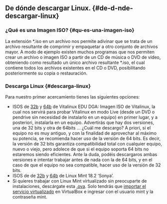 ## De dónde descargar Linux. {#de-d-nde-descargar-linux}

### ¿Qué es una Imagen ISO? {#qu-es-una-imagen-iso}

La extensión *.iso en un archivo nos permite adivinar que se trata de un archivo resultante de comprimir y empaquetar a otro conjunto de archivos mayor. A modo de ejemplo existen muchos programas que nos permiten crear un archivo o imagen ISO a partir de un CD de música o DVD de vídeo, obteniendo como resultado un único archivo resultante *.iso, el cual contiene todos los archivos existentes en el CD o DVD, posibilitando posteriormente su copia o restauración.

### Descarga Linux {#descarga-linux}

Para nuestro primer acercamiento tienes las siguientes opciones:

*   ISOS de [32b](https://www.google.com/url?q=http://wiki.vitalinux.educa.aragon.es/isos/LVitalinux-EFI-32b-2017-6-18.des.iso&sa=D&ust=1509364089139000&usg=AFQjCNFAnj7paONDfeCLIQ_LAZop6DlzXQ) y [64b](https://www.google.com/url?q=http://wiki.vitalinux.educa.aragon.es/isos/vitalinux-64b-UEFI-2017-9-18.des2.iso&sa=D&ust=1509364089139000&usg=AFQjCNFSj6av99eIh2blPpe9McK0kPWelQ) de Vitalinux EDU DGA: Imagen ISO de Vitalinux, la cual nos servirá para probar Vitalinux en modo Live (desde un DVD o pendrive sin necesidad de instalarlo en un equipo) en primer lugar, y a posteriori, instalarla en un equipo. Advertirás que hay dos versiones, una de 32 bits y otra de 64bits ... ¿Cuál me descargo? A priori, si el equipo no es muy antiguo, y con la finalidad de aprovechar al máximo su potencia, se recomienda hacer uso de la versión de 64 bits. Es decir, la versión de 32 bits garantiza compatibilidad total con cualquier equipo, nuevo o viejo, pero adolece de que si el equipo soporta 64 bits no estaremos siendo eficientes. Ante la duda, podéis descargaros ambas versiones e intentar trabajar antes de nada con la de 64 bits, y en el caso de que el equipo no sea compatible, hacer uso de la versión de 32 bits.
*   ISOS de de [32b](https://www.google.com/url?q=http://ftp.cixug.es/mint/linuxmint.com/stable/18.2/linuxmint-18.2-cinnamon-32bit.iso&sa=D&ust=1509364089140000&usg=AFQjCNGjE9eHrEVQ-slsXmNqYFdfUaHznQ) y [64b](https://www.google.com/url?q=http://ftp.cixug.es/mint/linuxmint.com/stable/18.2/linuxmint-18.2-cinnamon-64bit.iso&sa=D&ust=1509364089141000&usg=AFQjCNG4spppf_Rd6Rg6Qr__wuX_kKH4LQ) de Linux Mint 18.2 ‘Sonya’.
*   Si quieres trabajar con Linux Mint virtualizado sin preocuparte de instalaciones, descárgate esta [.ova](https://www.google.com/url?q=http://downloads.sourceforge.net/project/virtualboximage/Linux%2520Mint/Linux%2520Mint%252014%2520Cinnamon/mint14.ova&sa=D&ust=1509364089142000&usg=AFQjCNETmtfUxWqLnu_tye-GW4dgvDf3gw). Solo tendrás que [importar el servicio virtualizado](https://www.google.com/url?q=http://fpg.x10host.com/VirtualBox/importar_una_mquina_virtual.html&sa=D&ust=1509364089142000&usg=AFQjCNGXlYi79Ds6GcJuMeLQE9YqoI3JnA) en VirtualBox e ingresar con el usuario mint y la contraseña mint.